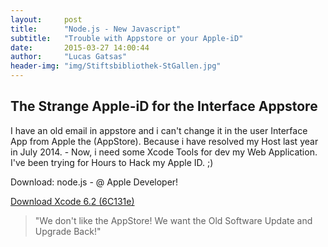 ```yaml
---
layout:     post
title:      "Node.js - New Javascript"
subtitle:   "Trouble with Appstore or your Apple-iD"
date:       2015-03-27 14:00:44
author:     "Lucas Gatsas"
header-img: "img/Stiftsbibliothek-StGallen.jpg"
---
```

<h2 class="section-heading"><strong> The Strange Apple-iD for the Interface Appstore</strong> </h2>

I have an old email in appstore and i can't change it in the user Interface App from Apple the (AppStore). Because i have resolved my Host last year in July 2014. - Now, i need some Xcode Tools for dev my Web Application. I've been trying for Hours to Hack my Apple ID. ;)


Download: node.js - @ Apple Developer! 

[Download Xcode 6.2 (6C131e)](https://developer.apple.com/downloads/index.action)  





<blockquote>
	"We don't like the AppStore! We want the Old Software Update and Upgrade Back!"
</blockquote>